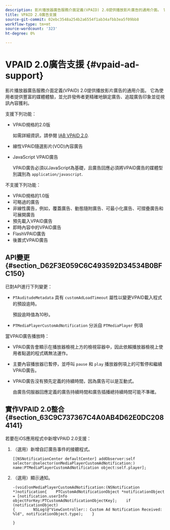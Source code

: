 ```yaml
---
description: 影片播放器廣告服務介面定義(VPAID) 2.0提供播放影片廣告的通用介面。 它為使用者提供豐富的媒體體驗，並允許發佈者更精確地鎖定廣告、追蹤廣告印象並從視訊內容獲利。
title: VPAID 2.0廣告支援
source-git-commit: 02ebc3548a254b2a6554f1ab34afbb3ea5f09bb8
workflow-type: tm+mt
source-wordcount: '323'
ht-degree: 0%

---
```


# VPAID 2.0廣告支援 {#vpaid-ad-support}

影片播放器廣告服務介面定義(VPAID) 2.0提供播放影片廣告的通用介面。 它為使用者提供豐富的媒體體驗，並允許發佈者更精確地鎖定廣告、追蹤廣告印象並從視訊內容獲利。

支援下列功能：

* VPAID規格的2.0版

  如需詳細資訊，請參閱 [IAB VPAID 2.0](https://www.iab.com/wp-content/uploads/2015/06/VPAID_2_0_Final_04-10-2012.pdf).
* 線性VPAID隨選影片(VOD)內容廣告
* JavaScript VPAID廣告

  VPAID廣告必須以JavaScript為基礎，且廣告回應必須將VPAID廣告的媒體型別識別為 `application/javascript`.

不支援下列功能：

* VPAID規格的1.0版
* 可略過的廣告
* 非線性廣告，例如，覆蓋廣告、動態隨附廣告、可最小化廣告、可摺疊廣告和可展開廣告
* 預先載入VPAID廣告
* 即時內容中的VPAID廣告
* FlashVPAID廣告
* 後置式VPAID廣告

## API變更 {#section_D62F3E059C6C493592D34534B0BFC150}

已對API進行下列變更：

* `PTAuditudeMetadata` 具有 `customAdLoadTimeout` 屬性以變更VPAID載入程式的預設逾時。

  預設逾時值為10秒。

* `PTMediaPlayerCustomAdNotification` 分派自 `PTMediaPlayer` 例項

<!--<a id="section_495700E1C5404A7B85307A4137C740C5"></a>-->

當VPAID廣告播放時：

* VPAID廣告會顯示在播放器檢視上方的檢視容器中，因此依賴播放器檢視上使用者點選的程式碼無法運作。
* 主要內容播放器已暫停，並呼叫 `pause` 和 `play` 播放器例項上的可暫停和繼續VPAID廣告。

* VPAID廣告沒有預先定義的持續時間，因為廣告可以是互動式。

  由廣告伺服器回應定義的廣告持續時間和廣告插播總持續時間可能不準確。

## 實作VPAID 2.0整合 {#section_63C9C737367C4A0AB4D62E0DC2084141}

若要在iOS應用程式中新增VPAID 2.0支援：

1. （選用）新增自訂廣告事件的接聽程式。

   ```
   [[NSNotificationCenter defaultCenter] addObserver:self selector:@selector(onMediaPlayerCustomAdNotification:) name:PTMediaPlayerCustomAdNotification object:self.player];
   ```

1. （選用）顯示通知。

   ```
   -(void)onMediaPlayerCustomAdNotification:(NSNotification *)notification{    PTCustomAdNotificationObject *notificationObject = [notification.userInfo objectForKey:PTCustomAdNotificationObjectKey];    if (notificationObject)    
   {        NSLog(@"ViewController:: Custom Ad Notification Received: %ld", notificationObject.type);    } 
   
   }
   ```
